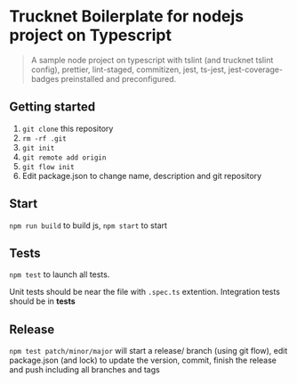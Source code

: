 # Trucknet Boilerplate for nodejs project on Typescript

> A sample node project on typescript with tslint (and trucknet tslint config), prettier, lint-staged, commitizen, jest, ts-jest, jest-coverage-badges preinstalled and preconfigured.

## Getting started

1. `git clone` this repository
2. `rm -rf .git`
3. `git init`
4. `git remote add origin`
5. `git flow init`
6. Edit package.json to change name, description and git repository

## Start

`npm run build` to build js, `npm start` to start

## Tests

`npm test` to launch all tests.

Unit tests should be near the file with `.spec.ts` extention.
Integration tests should be in **tests**

## Release

`npm test patch/minor/major` will start a release/ branch (using git flow), edit package.json (and lock) to update the version, commit, finish the release and push including all branches and tags
